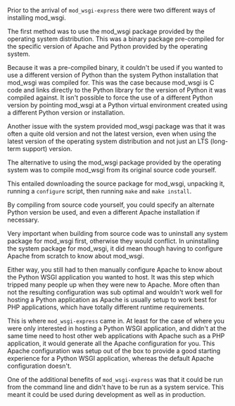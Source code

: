 Prior to the arrival of ``mod_wsgi-express`` there were two different ways of installing mod_wsgi.

The first method was to use the mod_wsgi package provided by the operating system distribution. This was a binary package pre-compiled for the specific version of Apache and Python provided by the operating system.

Because it was a pre-compiled binary, it couldn't be used if you wanted to use a different version of Python than the system Python installation that mod_wsgi was compiled for. This was the case because mod_wsgi is C code and links directly to the Python library for the version of Python it was compiled against. It isn't possible to force the use of a different Python version by pointing mod_wsgi at a Python virtual environment created using a different Python version or installation.

Another issue with the system provided mod_wsgi package was that it was often a quite old version and not the latest version, even when using the latest version of the operating system distribution and not just an LTS (long-term support) version.

The alternative to using the mod_wsgi package provided by the operating system was to compile mod_wsgi from its original source code yourself.

This entailed downloading the source package for mod_wsgi, unpacking it, running a ``configure`` script, then running ``make`` and ``make install``.

By compiling from source code yourself, you could specify an alternate Python version be used, and even a different Apache installation if necessary.

Very important when building from source code was to uninstall any system package for mod_wsgi first, otherwise they would conflict. In uninstalling the system package for mod_wsgi, it did mean though having to configure Apache from scratch to know about mod_wsgi.

Either way, you still had to then manually configure Apache to know about the Python WSGI application you wanted to host. It was this step which tripped many people up when they were new to Apache. More often than not the resulting configuration was sub optimal and wouldn't work well for hosting a Python application as Apache is usually setup to work best for PHP applications, which have totally different runtime requirements.

This is where ``mod_wsgi-express`` came in. At least for the case of where you were only interested in hosting a Python WSGI application, and didn't at the same time need to host other web applications with Apache such as a PHP application, it would generate all the Apache configuration for you. This Apache configuration was setup out of the box to provide a good starting experience for a Python WSGI application, whereas the default Apache configuration doesn't.

One of the additional benefits of ``mod_wsgi-express`` was that it could be run from the command line and didn't have to be run as a system service. This meant it could be used during development as well as in production.
